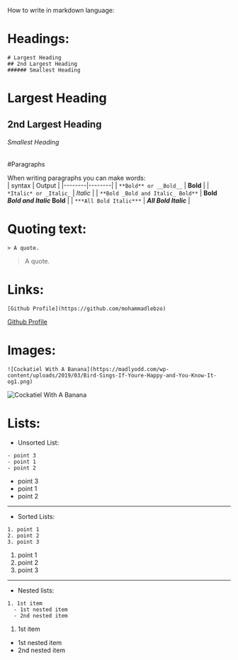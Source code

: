 How to write in markdown language:

# Headings:
```
# Largest Heading 
## 2nd Largest Heading
###### Smallest Heading
```
# Largest Heading 
## 2nd Largest Heading
###### Smallest Heading

#Paragraphs

When writing paragraphs you can make words:<br>
| syntax | Output |
|--------|--------|
| ``` **Bold** or __Bold__ ``` | __Bold__ |
| ``` *Italic* or _Italic_ ``` | _Italic_ |
| ``` **Bold _Bold and Italic_ Bold** ``` | **Bold _Bold and Italic_ Bold** |
| ``` ***All Bold Italic*** ``` | ***All Bold Italic*** |

# Quoting text:

```
> A quote.
```
> A quote.

# Links:

```
[Github Profile](https://github.com/mohammadlebzo)
```
[Github Profile](https://github.com/mohammadlebzo)

# Images:

```
![Cockatiel With A Banana](https://madlyodd.com/wp-content/uploads/2019/03/Bird-Sings-If-Youre-Happy-and-You-Know-It-og1.png)
```
![Cockatiel With A Banana](https://madlyodd.com/wp-content/uploads/2019/03/Bird-Sings-If-Youre-Happy-and-You-Know-It-og1.png)

# Lists:

- Unsorted List:
```
- point 3
- point 1
- point 2
```
- point 3
- point 1
- point 2
-------------------------------------
- Sorted Lists:
```
1. point 1
2. point 2
3. point 3
```
1. point 1
2. point 2
3. point 3
-------------------------------------
- Nested lists:
```
1. 1st item
  - 1st nested item
  - 2nd nested item
```
1. 1st item
  - 1st nested item
  - 2nd nested item
